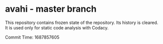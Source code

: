 # avahi - master branch

This repository contains frozen state of the repository.
Its history is cleared. It is used only for static code
analysis with Codacy.

Commit Time: 1687857605